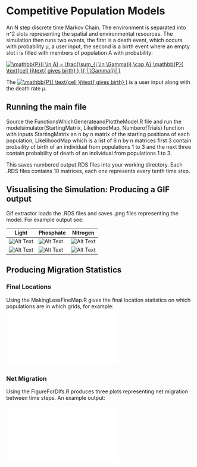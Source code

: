 # Competitive Population Models
An N step discrete time Markov Chain. The environment is separated into n^2 slots representing the spatial and environmental resources. The simulation then runs two events, the first is a death event, which occurs with probability μ, a user input, the second is a birth event where an empty slot i is filled with members of population A with probability:

<a href="https://www.codecogs.com/eqnedit.php?latex=\mathbb{P}(i&space;\in&space;A)&space;=&space;\frac{\sum_{j&space;\in&space;\Gamma(i)&space;\cap&space;A}&space;\mathbb{P}(&space;\text{cell&space;}j\text{&space;gives&space;birth}&space;)&space;}{&space;|&space;\Gamma(i)|&space;}" target="_blank"><img src="https://latex.codecogs.com/gif.latex?\mathbb{P}(i&space;\in&space;A)&space;=&space;\frac{\sum_{j&space;\in&space;\Gamma(i)&space;\cap&space;A}&space;\mathbb{P}(&space;\text{cell&space;}j\text{&space;gives&space;birth}&space;)&space;}{&space;|&space;\Gamma(i)|&space;}" title="\mathbb{P}(i \in A) = \frac{\sum_{j \in \Gamma(i) \cap A} \mathbb{P}( \text{cell }j\text{ gives birth} ) }{ | \Gamma(i)| }" /></a>

The <a href="https://www.codecogs.com/eqnedit.php?latex=\mathbb{P}(&space;\text{cell&space;}j\text{&space;gives&space;birth}&space;)" target="_blank"><img src="https://latex.codecogs.com/gif.latex?\mathbb{P}(&space;\text{cell&space;}j\text{&space;gives&space;birth}&space;)" title="\mathbb{P}( \text{cell }j\text{ gives birth} )" /></a> is a user input along with the death rate $\mu$. 

## Running the main file
Source the FunctionsWhichGenerateandPlottheModel.R file and run the modelsimulator(StartingMatrix, LikelihoodMap, NumberofTrials) function with inputs StartingMatrix an n by n matrix of the starting positions of each population, LikelihoodMap which is a list of 6 n by n matrices first 3 contain probaility of birth of an individual from populations 1 to 3 and the next three contain probability of death of an individual from populations 1 to 3. 

This saves numbered output.RDS files into your working directory. Each .RDS files contains 10 matrices, each one represents every tenth time step.

## Visualising the Simulation: Producing a GIF output
Gif extractor loads the .RDS files and saves .png files representing the model. For example output see: 

| Light   | Phosphate | Nitrogen |
| ---      | ---       | --- |
| ![Alt Text](ExampleOutputs/LightFirst.gif)  | ![Alt Text](ExampleOutputs/PhosphateFirst.gif)          |![Alt Text](ExampleOutputs/NitrogenFirst.gif) |
| ![Alt Text](ExampleOutputs/LightSecond.gif)  | ![Alt Text](ExampleOutputs/PhosphateSecond.gif)          |![Alt Text](ExampleOutputs/NitrogenSecond.gif) |




## Producing Migration Statistics
### Final Locations
Using the MakingLessFineMap.R gives the final location statistics on which populations are in which grids, for example: 
![](ExampleOutputs/ExamplePlot2.pdf)

### Net Migration 
Using the FigureForDIfs.R produces three plots representing net migration between time steps. An example output: 

![](ExampleOutputs/ExamplePlot1.pdf)



